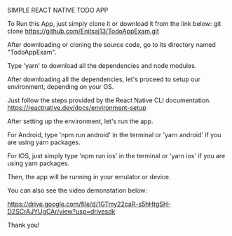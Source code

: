 SIMPLE REACT NATIVE TODO APP

To Run this App, just simply clone it or download it from the link below: git clone https://github.com/Enitsaj13/TodoAppExam.git

After downloading or cloning the source code, go to its directory named "TodoAppExam".

Type 'yarn' to download all the dependencies and node modules.

After downloading all the dependencies, let's proceed to setup our environment, depending on your OS.

Just follow the steps provided by the React Native CLI documentation. https://reactnative.dev/docs/environment-setup

After setting up the environment, let's run the app.

For Android, type 'npm run android' in the terminal or 'yarn android' if you are using yarn packages.

For IOS, just simply type 'npm run ios' in the terminal or 'yarn ios' if you are using yarn packages.

Then, the app will be running in your emulator or device.

You can also see the video demonstation below: 

https://drive.google.com/file/d/1GTmy22caR-s5hHtgSH-D2SCrAJYUgCAr/view?usp=drivesdk

Thank you! 
